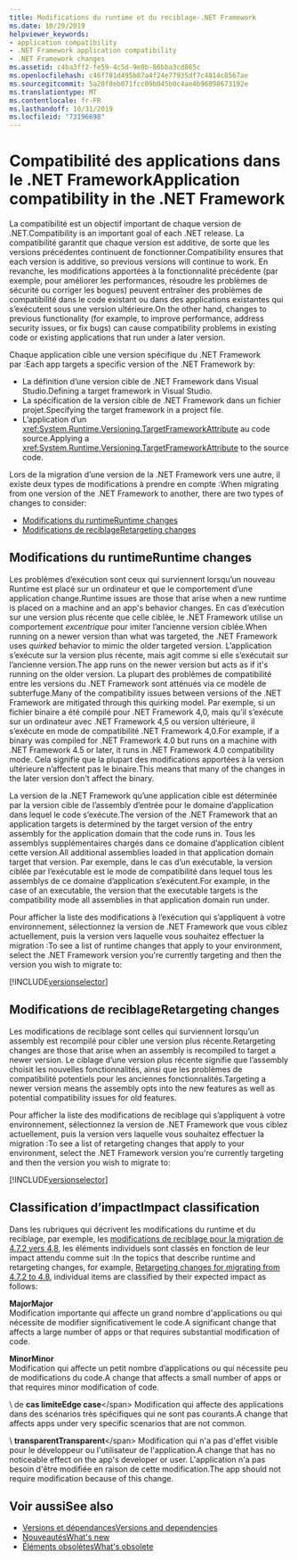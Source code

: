 ```yaml
---
title: Modifications du runtime et du reciblage-.NET Framework
ms.date: 10/29/2019
helpviewer_keywords:
- application compatibility
- .NET Framework application compatibility
- .NET Framework changes
ms.assetid: c4ba3ff2-fe59-4c5d-9e0b-86bba3cd865c
ms.openlocfilehash: c46f781d495b87a4f24e77935df7c4814c8567ae
ms.sourcegitcommit: 5a28f8eb071fcc09b045b0c4ae4b96898673192e
ms.translationtype: MT
ms.contentlocale: fr-FR
ms.lasthandoff: 10/31/2019
ms.locfileid: "73196698"
---
```

# <a name="application-compatibility-in-the-net-framework"></a><span data-ttu-id="36046-102">Compatibilité des applications dans le .NET Framework</span><span class="sxs-lookup"><span data-stu-id="36046-102">Application compatibility in the .NET Framework</span></span>

<span data-ttu-id="36046-103">La compatibilité est un objectif important de chaque version de .NET.</span><span class="sxs-lookup"><span data-stu-id="36046-103">Compatibility is an important goal of each .NET release.</span></span> <span data-ttu-id="36046-104">La compatibilité garantit que chaque version est additive, de sorte que les versions précédentes continuent de fonctionner.</span><span class="sxs-lookup"><span data-stu-id="36046-104">Compatibility ensures that each version is additive, so previous versions will continue to work.</span></span> <span data-ttu-id="36046-105">En revanche, les modifications apportées à la fonctionnalité précédente (par exemple, pour améliorer les performances, résoudre les problèmes de sécurité ou corriger les bogues) peuvent entraîner des problèmes de compatibilité dans le code existant ou dans des applications existantes qui s’exécutent sous une version ultérieure.</span><span class="sxs-lookup"><span data-stu-id="36046-105">On the other hand, changes to previous functionality (for example, to improve performance, address security issues, or fix bugs) can cause compatibility problems in existing code or existing applications that run under a later version.</span></span>

<span data-ttu-id="36046-106">Chaque application cible une version spécifique du .NET Framework par :</span><span class="sxs-lookup"><span data-stu-id="36046-106">Each app targets a specific version of the .NET Framework by:</span></span>

- <span data-ttu-id="36046-107">La définition d’une version cible de .NET Framework dans Visual Studio.</span><span class="sxs-lookup"><span data-stu-id="36046-107">Defining a target framework in Visual Studio.</span></span>
- <span data-ttu-id="36046-108">La spécification de la version cible de .NET Framework dans un fichier projet.</span><span class="sxs-lookup"><span data-stu-id="36046-108">Specifying the target framework in a project file.</span></span>
- <span data-ttu-id="36046-109">L’application d’un <xref:System.Runtime.Versioning.TargetFrameworkAttribute> au code source.</span><span class="sxs-lookup"><span data-stu-id="36046-109">Applying a <xref:System.Runtime.Versioning.TargetFrameworkAttribute> to the source code.</span></span>

<span data-ttu-id="36046-110">Lors de la migration d’une version de la .NET Framework vers une autre, il existe deux types de modifications à prendre en compte :</span><span class="sxs-lookup"><span data-stu-id="36046-110">When migrating from one version of the .NET Framework to another, there are two types of changes to consider:</span></span>

- [<span data-ttu-id="36046-111">Modifications du runtime</span><span class="sxs-lookup"><span data-stu-id="36046-111">Runtime changes</span></span>](#runtime-changes)
- [<span data-ttu-id="36046-112">Modifications de reciblage</span><span class="sxs-lookup"><span data-stu-id="36046-112">Retargeting changes</span></span>](#retargeting-changes)

## <a name="runtime-changes"></a><span data-ttu-id="36046-113">Modifications du runtime</span><span class="sxs-lookup"><span data-stu-id="36046-113">Runtime changes</span></span>

<span data-ttu-id="36046-114">Les problèmes d’exécution sont ceux qui surviennent lorsqu’un nouveau Runtime est placé sur un ordinateur et que le comportement d’une application change.</span><span class="sxs-lookup"><span data-stu-id="36046-114">Runtime issues are those that arise when a new runtime is placed on a machine and an app's behavior changes.</span></span> <span data-ttu-id="36046-115">En cas d’exécution sur une version plus récente que celle ciblée, le .NET Framework utilise un comportement *excentrique* pour imiter l’ancienne version ciblée.</span><span class="sxs-lookup"><span data-stu-id="36046-115">When running on a newer version than what was targeted, the .NET Framework uses *quirked* behavior to mimic the older targeted version.</span></span> <span data-ttu-id="36046-116">L’application s’exécute sur la version plus récente, mais agit comme si elle s’exécutait sur l’ancienne version.</span><span class="sxs-lookup"><span data-stu-id="36046-116">The app runs on the newer version but acts as if it's running on the older version.</span></span> <span data-ttu-id="36046-117">La plupart des problèmes de compatibilité entre les versions du .NET Framework sont atténués via ce modèle de subterfuge.</span><span class="sxs-lookup"><span data-stu-id="36046-117">Many of the compatibility issues between versions of the .NET Framework are mitigated through this quirking model.</span></span> <span data-ttu-id="36046-118">Par exemple, si un fichier binaire a été compilé pour .NET Framework 4,0, mais qu’il s’exécute sur un ordinateur avec .NET Framework 4,5 ou version ultérieure, il s’exécute en mode de compatibilité .NET Framework 4,0.</span><span class="sxs-lookup"><span data-stu-id="36046-118">For example, if a binary was compiled for .NET Framework 4.0 but runs on a machine with .NET Framework 4.5 or later, it runs in .NET Framework 4.0 compatibility mode.</span></span> <span data-ttu-id="36046-119">Cela signifie que la plupart des modifications apportées à la version ultérieure n’affectent pas le binaire.</span><span class="sxs-lookup"><span data-stu-id="36046-119">This means that many of the changes in the later version don't affect the binary.</span></span>

<span data-ttu-id="36046-120">La version de la .NET Framework qu’une application cible est déterminée par la version cible de l’assembly d’entrée pour le domaine d’application dans lequel le code s’exécute.</span><span class="sxs-lookup"><span data-stu-id="36046-120">The version of the .NET Framework that an application targets is determined by the target version of the entry assembly for the application domain that the code runs in.</span></span> <span data-ttu-id="36046-121">Tous les assemblys supplémentaires chargés dans ce domaine d’application ciblent cette version.</span><span class="sxs-lookup"><span data-stu-id="36046-121">All additional assemblies loaded in that application domain target that version.</span></span> <span data-ttu-id="36046-122">Par exemple, dans le cas d’un exécutable, la version ciblée par l’exécutable est le mode de compatibilité dans lequel tous les assemblys de ce domaine d’application s’exécutent.</span><span class="sxs-lookup"><span data-stu-id="36046-122">For example, in the case of an executable, the version that the executable targets is the compatibility mode all assemblies in that application domain run under.</span></span>

<span data-ttu-id="36046-123">Pour afficher la liste des modifications à l’exécution qui s’appliquent à votre environnement, sélectionnez la version de .NET Framework que vous ciblez actuellement, puis la version vers laquelle vous souhaitez effectuer la migration :</span><span class="sxs-lookup"><span data-stu-id="36046-123">To see a list of runtime changes that apply to your environment, select the .NET Framework version you're currently targeting and then the version you wish to migrate to:</span></span>

[!INCLUDE[versionselector](../../../includes/migration-guide/runtime/versionselector.md)]

## <a name="retargeting-changes"></a><span data-ttu-id="36046-124">Modifications de reciblage</span><span class="sxs-lookup"><span data-stu-id="36046-124">Retargeting changes</span></span>

<span data-ttu-id="36046-125">Les modifications de reciblage sont celles qui surviennent lorsqu’un assembly est recompilé pour cibler une version plus récente.</span><span class="sxs-lookup"><span data-stu-id="36046-125">Retargeting changes are those that arise when an assembly is recompiled to target a newer version.</span></span> <span data-ttu-id="36046-126">Le ciblage d’une version plus récente signifie que l’assembly choisit les nouvelles fonctionnalités, ainsi que les problèmes de compatibilité potentiels pour les anciennes fonctionnalités.</span><span class="sxs-lookup"><span data-stu-id="36046-126">Targeting a newer version means the assembly opts into the new features as well as potential compatibility issues for old features.</span></span>

<span data-ttu-id="36046-127">Pour afficher la liste des modifications de reciblage qui s’appliquent à votre environnement, sélectionnez la version de .NET Framework que vous ciblez actuellement, puis la version vers laquelle vous souhaitez effectuer la migration :</span><span class="sxs-lookup"><span data-stu-id="36046-127">To see a list of retargeting changes that apply to your environment, select the .NET Framework version you're currently targeting and then the version you wish to migrate to:</span></span>

[!INCLUDE[versionselector](../../../includes/migration-guide/retargeting/versionselector.md)]

## <a name="impact-classification"></a><span data-ttu-id="36046-128">Classification d’impact</span><span class="sxs-lookup"><span data-stu-id="36046-128">Impact classification</span></span>

<span data-ttu-id="36046-129">Dans les rubriques qui décrivent les modifications du runtime et du reciblage, par exemple, les [modifications de reciblage pour la migration de 4.7.2 vers 4,8](retargeting/4.7.2-4.8.md), les éléments individuels sont classés en fonction de leur impact attendu comme suit :</span><span class="sxs-lookup"><span data-stu-id="36046-129">In the topics that describe runtime and retargeting changes, for example, [Retargeting changes for migrating from 4.7.2 to 4.8](retargeting/4.7.2-4.8.md), individual items are classified by their expected impact as follows:</span></span>

<span data-ttu-id="36046-130">**Major**</span><span class="sxs-lookup"><span data-stu-id="36046-130">**Major**</span></span>\
<span data-ttu-id="36046-131">Modification importante qui affecte un grand nombre d'applications ou qui nécessite de modifier significativement le code.</span><span class="sxs-lookup"><span data-stu-id="36046-131">A significant change that affects a large number of apps or that requires substantial modification of code.</span></span>

<span data-ttu-id="36046-132">**Minor**</span><span class="sxs-lookup"><span data-stu-id="36046-132">**Minor**</span></span>\
<span data-ttu-id="36046-133">Modification qui affecte un petit nombre d’applications ou qui nécessite peu de modifications du code.</span><span class="sxs-lookup"><span data-stu-id="36046-133">A change that affects a small number of apps or that requires minor modification of code.</span></span>

<span data-ttu-id="36046-134">\ de **cas limite**</span><span class="sxs-lookup"><span data-stu-id="36046-134">**Edge case**\</span></span>
<span data-ttu-id="36046-135">Modification qui affecte des applications dans des scénarios très spécifiques qui ne sont pas courants.</span><span class="sxs-lookup"><span data-stu-id="36046-135">A change that affects apps under very specific scenarios that are not common.</span></span>

<span data-ttu-id="36046-136">\ **transparent**</span><span class="sxs-lookup"><span data-stu-id="36046-136">**Transparent**\</span></span>
<span data-ttu-id="36046-137">Modification qui n'a pas d'effet visible pour le développeur ou l'utilisateur de l'application.</span><span class="sxs-lookup"><span data-stu-id="36046-137">A change that has no noticeable effect on the app's developer or user.</span></span> <span data-ttu-id="36046-138">L'application n'a pas besoin d'être modifiée en raison de cette modification.</span><span class="sxs-lookup"><span data-stu-id="36046-138">The app should not require modification because of this change.</span></span>

## <a name="see-also"></a><span data-ttu-id="36046-139">Voir aussi</span><span class="sxs-lookup"><span data-stu-id="36046-139">See also</span></span>

- [<span data-ttu-id="36046-140">Versions et dépendances</span><span class="sxs-lookup"><span data-stu-id="36046-140">Versions and dependencies</span></span>](versions-and-dependencies.md)
- [<span data-ttu-id="36046-141">Nouveautés</span><span class="sxs-lookup"><span data-stu-id="36046-141">What's new</span></span>](../whats-new/index.md)
- [<span data-ttu-id="36046-142">Éléments obsolètes</span><span class="sxs-lookup"><span data-stu-id="36046-142">What's obsolete</span></span>](../whats-new/whats-obsolete.md)
